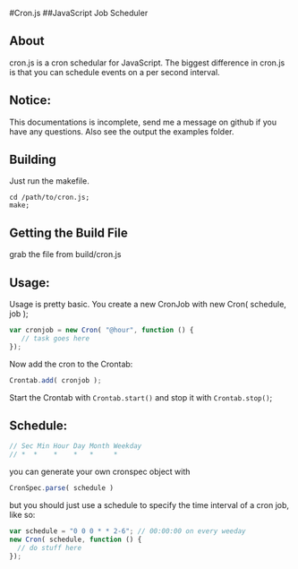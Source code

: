 #Cron.js
##JavaScript Job Scheduler




About
---

cron.js is a cron schedular for JavaScript. The biggest difference in cron.js is that you can schedule events on a per second interval.

Notice:
---

This documentations is incomplete, send me a message on github if you have any questions. Also see the output the examples folder.

Building
---

Just run the makefile.

```shell
cd /path/to/cron.js;
make;
```

Getting the Build File
---

grab the file from build/cron.js

Usage:
---

Usage is pretty basic. You create a new CronJob with new Cron( schedule, job );

```javascript
var cronjob = new Cron( "@hour", function () {
   // task goes here
});
```
    
Now add the cron to the Crontab:

```javascript
Crontab.add( cronjob );
```
    
Start the Crontab with `Crontab.start()` and stop it with `Crontab.stop()`;


Schedule:
---


```javascript
// Sec Min Hour Day Month Weekday  
// *  *    *    *   *     *        
```

you can generate your own cronspec object with

```javascript
CronSpec.parse( schedule )
```

but you should just use a schedule to specify the time interval of a cron job, like so:

```javascript
var schedule = "0 0 0 * * 2-6"; // 00:00:00 on every weeday
new Cron( schedule, function () {
  // do stuff here
});
```
